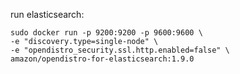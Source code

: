  run elasticsearch:
 
    sudo docker run -p 9200:9200 -p 9600:9600 \
    -e "discovery.type=single-node" \
    -e "opendistro_security.ssl.http.enabled=false" \ 
    amazon/opendistro-for-elasticsearch:1.9.0